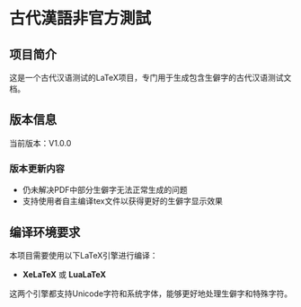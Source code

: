 # 古代漢語非官方測試

## 项目简介
这是一个古代汉语测试的LaTeX项目，专门用于生成包含生僻字的古代汉语测试文档。

## 版本信息
当前版本：V1.0.0

### 版本更新内容
- 仍未解决PDF中部分生僻字无法正常生成的问题
- 支持使用者自主编译tex文件以获得更好的生僻字显示效果

## 编译环境要求
本项目需要使用以下LaTeX引擎进行编译：
- **XeLaTeX** 或 **LuaLaTeX**

这两个引擎都支持Unicode字符和系统字体，能够更好地处理生僻字和特殊字符。
